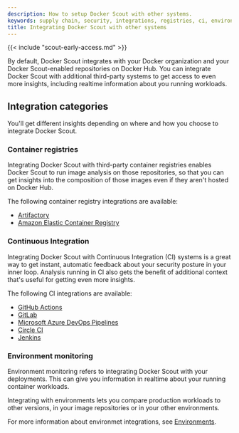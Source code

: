 ```yaml
---
description: How to setup Docker Scout with other systems.
keywords: supply chain, security, integrations, registries, ci, environments
title: Integrating Docker Scout with other systems
---
```


{{< include "scout-early-access.md" >}}

By default, Docker Scout integrates with your Docker organization and your
Docker Scout-enabled repositories on Docker Hub. You can integrate Docker Scout
with additional third-party systems to get access to even more insights,
including realtime information about you running workloads.

## Integration categories

You'll get different insights depending on where and how you choose to integrate
Docker Scout.

### Container registries

Integrating Docker Scout with third-party container
registries enables Docker Scout to run image analysis on those repositories,
so that you can get insights into the composition of those images even if they
aren't hosted on Docker Hub.

The following container registry integrations are available:

- [Artifactory](./registry/artifactory.md)
- [Amazon Elastic Container Registry](./registry/ecr.md)

### Continuous Integration

Integrating Docker Scout with Continuous Integration (CI) systems is a great
way to get instant, automatic feedback about your security posture in your inner
loop. Analysis running in CI also gets the benefit of additional context that's
useful for getting even more insights.

The following CI integrations are available:

- [GitHub Actions](./ci/gha.md)
- [GitLab](./ci/gitlab.md)
- [Microsoft Azure DevOps Pipelines](./ci/azure.md)
- [Circle CI](./ci/circle-ci.md)
- [Jenkins](./ci/jenkins.md)

### Environment monitoring

Environment monitoring refers to integrating Docker Scout with your deployments.
This can give you information in realtime about your running container workloads.

Integrating with environments lets you compare production workloads to other
versions, in your image repositories or in your other environments.

For more information about environmet integrations, see
[Environments](./environment/index.md).
